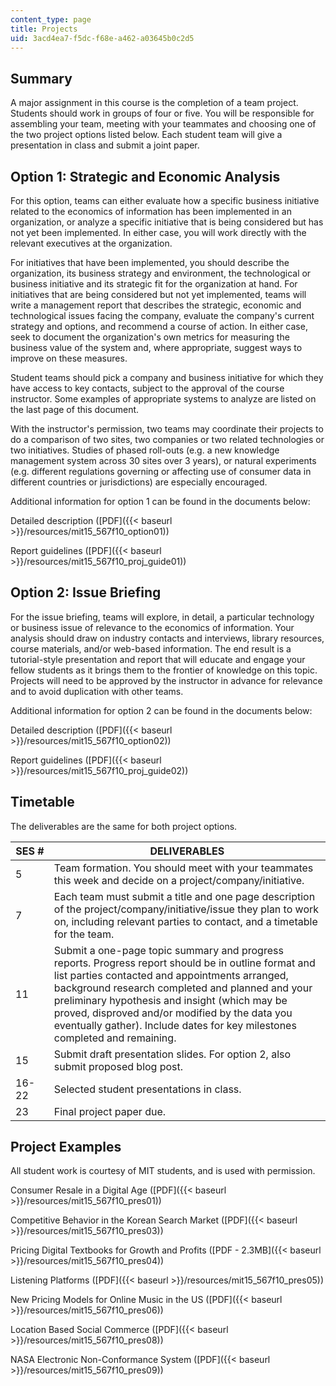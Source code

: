 ```yaml
---
content_type: page
title: Projects
uid: 3acd4ea7-f5dc-f68e-a462-a03645b0c2d5
---
```


Summary
-------

A major assignment in this course is the completion of a team project. Students should work in groups of four or five. You will be responsible for assembling your team, meeting with your teammates and choosing one of the two project options listed below. Each student team will give a presentation in class and submit a joint paper.

Option 1: Strategic and Economic Analysis
-----------------------------------------

For this option, teams can either evaluate how a specific business initiative related to the economics of information has been implemented in an organization, or analyze a specific initiative that is being considered but has not yet been implemented. In either case, you will work directly with the relevant executives at the organization.

For initiatives that have been implemented, you should describe the organization, its business strategy and environment, the technological or business initiative and its strategic fit for the organization at hand. For initiatives that are being considered but not yet implemented, teams will write a management report that describes the strategic, economic and technological issues facing the company, evaluate the company's current strategy and options, and recommend a course of action. In either case, seek to document the organization's own metrics for measuring the business value of the system and, where appropriate, suggest ways to improve on these measures.

Student teams should pick a company and business initiative for which they have access to key contacts, subject to the approval of the course instructor. Some examples of appropriate systems to analyze are listed on the last page of this document.

With the instructor's permission, two teams may coordinate their projects to do a comparison of two sites, two companies or two related technologies or two initiatives. Studies of phased roll-outs (e.g. a new knowledge management system across 30 sites over 3 years), or natural experiments (e.g. different regulations governing or affecting use of consumer data in different countries or jurisdictions) are especially encouraged.

Additional information for option 1 can be found in the documents below:

Detailed description ([PDF]({{< baseurl >}}/resources/mit15_567f10_option01))

Report guidelines ([PDF]({{< baseurl >}}/resources/mit15_567f10_proj_guide01))

Option 2: Issue Briefing
------------------------

For the issue briefing, teams will explore, in detail, a particular technology or business issue of relevance to the economics of information. Your analysis should draw on industry contacts and interviews, library resources, course materials, and/or web-based information. The end result is a tutorial-style presentation and report that will educate and engage your fellow students as it brings them to the frontier of knowledge on this topic. Projects will need to be approved by the instructor in advance for relevance and to avoid duplication with other teams.

Additional information for option 2 can be found in the documents below:

Detailed description ([PDF]({{< baseurl >}}/resources/mit15_567f10_option02))

Report guidelines ([PDF]({{< baseurl >}}/resources/mit15_567f10_proj_guide02))

Timetable
---------

The deliverables are the same for both project options.

| SES # | DELIVERABLES |
| --- | --- |
| 5 | Team formation. You should meet with your teammates this week and decide on a project/company/initiative. |
| 7 | Each team must submit a title and one page description of the project/company/initiative/issue they plan to work on, including relevant parties to contact, and a timetable for the team. |
| 11 | Submit a one-page topic summary and progress reports. Progress report should be in outline format and list parties contacted and appointments arranged, background research completed and planned and your preliminary hypothesis and insight (which may be proved, disproved and/or modified by the data you eventually gather). Include dates for key milestones completed and remaining. |
| 15 | Submit draft presentation slides. For option 2, also submit proposed blog post. |
| 16-22 | Selected student presentations in class. |
| 23 | Final project paper due. 

Project Examples
----------------

All student work is courtesy of MIT students, and is used with permission.

Consumer Resale in a Digital Age ([PDF]({{< baseurl >}}/resources/mit15_567f10_pres01))

Competitive Behavior in the Korean Search Market ([PDF]({{< baseurl >}}/resources/mit15_567f10_pres03))

Pricing Digital Textbooks for Growth and Profits ([PDF - 2.3MB]({{< baseurl >}}/resources/mit15_567f10_pres04))

Listening Platforms ([PDF]({{< baseurl >}}/resources/mit15_567f10_pres05))

New Pricing Models for Online Music in the US ([PDF]({{< baseurl >}}/resources/mit15_567f10_pres06))

Location Based Social Commerce ([PDF]({{< baseurl >}}/resources/mit15_567f10_pres08))

NASA Electronic Non-Conformance System ([PDF]({{< baseurl >}}/resources/mit15_567f10_pres09))